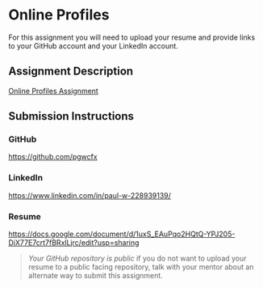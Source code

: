 # Online Profiles
For this assignment you will need to upload your resume and provide links to your GitHub account and your LinkedIn account.

## Assignment Description
[Online Profiles Assignment](https://education.launchcode.org/liftoff/modules/assignments/online-profiles)

## Submission Instructions
 
### GitHub
https://github.com/pgwcfx
 
### LinkedIn
https://www.linkedin.com/in/paul-w-228939139/

### Resume
https://docs.google.com/document/d/1uxS_EAuPqo2HQtQ-YPJ205-DiX77E7crt7fBRxlLjrc/edit?usp=sharing

> *Your GitHub repository is public* if you do not want to upload your resume to a public facing repository, talk with your mentor about an alternate way to submit this assignment.
